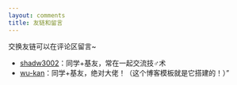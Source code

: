 ```yaml
---
layout: comments
title: 友链和留言
---
```

交换友链可以在评论区留言~

- [shadw3002](https://shadw3002.github.io)：同学+基友，常在一起交流技♂术
- [wu-kan](https://wu-kan.github.io/)：同学+基友，绝对大佬！（这个博客模板就是它搭建的！）”
